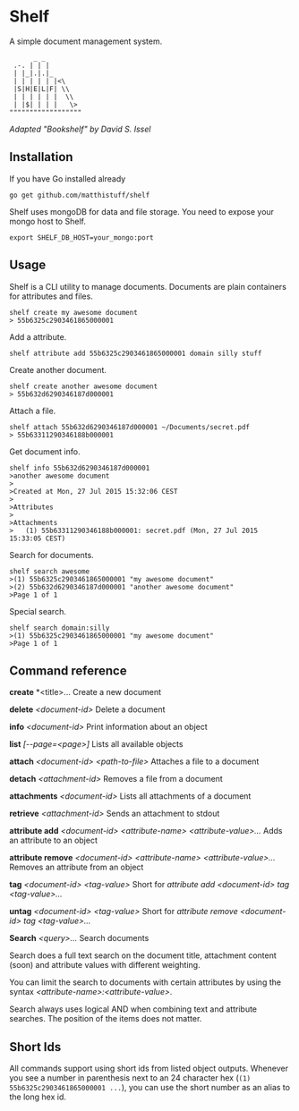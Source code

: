 # Shelf

A simple document management system.

```   
      _ _
 .-. | | |
 | |_|.|.|_
 | | | | | |<\
 |S|H|E|L|F| \\
 | | | | | |  \\
 | |$| | | |   \>
""""""""""""""""""
```
*Adapted "Bookshelf" by David S. Issel*

## Installation

If you have Go installed already

```
go get github.com/matthistuff/shelf
```

Shelf uses mongoDB for data and file storage. You need to expose your mongo host to Shelf.

```
export SHELF_DB_HOST=your_mongo:port
```

## Usage

Shelf is a CLI utility to manage documents. Documents are plain containers for attributes and files.

```
shelf create my awesome document
> 55b6325c2903461865000001
```

Add a attribute.

```
shelf attribute add 55b6325c2903461865000001 domain silly stuff
```

Create another document.

```
shelf create another awesome document
> 55b632d6290346187d000001
```

Attach a file.

```
shelf attach 55b632d6290346187d000001 ~/Documents/secret.pdf
> 55b63311290346188b000001
```

Get document info.

```
shelf info 55b632d6290346187d000001
>another awesome document
>
>Created at Mon, 27 Jul 2015 15:32:06 CEST
>
>Attributes
>
>Attachments
>	(1) 55b63311290346188b000001: secret.pdf (Mon, 27 Jul 2015 15:33:05 CEST)
```

Search for documents.

```
shelf search awesome
>(1) 55b6325c2903461865000001 "my awesome document"
>(2) 55b632d6290346187d000001 "another awesome document"
>Page 1 of 1
```

Special search.

```
shelf search domain:silly
>(1) 55b6325c2903461865000001 "my awesome document"
>Page 1 of 1
```

## Command reference

**create** *\<title>...
Create a new document

**delete** *\<document-id>*
Delete a document

**info** *\<document-id>*
Print information about an object

**list** *[--page=\<page>]*
Lists all available objects

**attach** *\<document-id> \<path-to-file>*
Attaches a file to a document

**detach** *\<attachment-id>*
Removes a file from a document

**attachments** *\<document-id>*
Lists all attachments of a document

**retrieve** *\<attachment-id>*
Sends an attachment to stdout

**attribute add** *\<document-id> \<attribute-name> \<attribute-value>...*
Adds an attribute to an object

**attribute remove** *\<document-id> \<attribute-name> \<attribute-value>...*
Removes an attribute from an object

**tag** *\<document-id> \<tag-value>*
Short for *attribute add \<document-id> tag \<tag-value>...*

**untag** *\<document-id> \<tag-value>*
Short for *attribute remove \<document-id> tag \<tag-value>...*

**Search** *\<query>...*
Search documents

Search does a full text search on the document title, attachment content (soon) and attribute values with different weighting.

You can limit the search to documents with certain attributes by using the syntax *\<attribute-name>:\<attribute-value>*.

Search always uses logical AND when combining text and attribute searches. The position of the items does not matter.

## Short Ids

All commands support using short ids from listed object outputs. Whenever you see a number in parenthesis next to an 24 character hex (`(1) 55b6325c2903461865000001 ...`), you can use the short number as an alias to the long hex id.